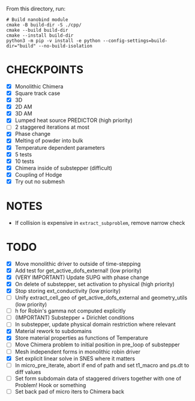 From this directory, run:

```
# Build nanobind module
cmake -B build-dir -S ./cpp/
cmake --build build-dir
cmake --install build-dir
python3 -m pip -v install -e python --config-settings=build-dir="build" --no-build-isolation
```

CHECKPOINTS
===========

- [x] Monolithic Chimera
- [x] Square track case
- [x] 3D
- [x] 2D AM
- [x] 3D AM
- [x] Lumped heat source PREDICTOR (high priority)
- [ ] 2 staggered iterations at most
- [x] Phase change
- [x] Melting of powder into bulk
- [x] Temperature dependent parameters
- [x] 5 tests
- [x] 10 tests
- [x] Chimera inside of substepper (difficult)
- [x] Coupling of Hodge
- [x] Try out no submesh

NOTES
=====

- If collision is expensive in `extract_subproblem`, remove narrow check


TODO
====

- [x] Move monolithic driver to outside of time-stepping
- [x] Add test for get_active_dofs_external! (low priority)
- [x] (VERY IMPORTANT) Update SUPG with phase change
- [x] On delete of substepper, set activation to physical (high priority)
- [x] Stop storing ext_conductivity (low priority)
- [ ] Unify extract_cell_geo of get_active_dofs_external and geometry_utils (low priority)
- [ ] h for Robin's gamma not computed explicitly
- [ ] (IMPORTANT) Substepper + Dirichlet conditions
- [ ] In substepper, update physical domain restriction where relevant
- [x] Material rework to subdomains
- [x] Store material properties as functions of Temperature
- [ ] Move Chimera problem to initial position in pre_loop of substepper
- [ ] Mesh independent forms in monolithic robin driver
- [x] Set explicit linear solve in SNES where it matters
- [ ] In micro_pre_iterate, abort if end of path and set t1_macro and ps.dt to diff values
- [ ] Set form subdomain data of staggered drivers together with one of Problem! Hook or something
- [ ] Set back pad of micro iters to Chimera back
